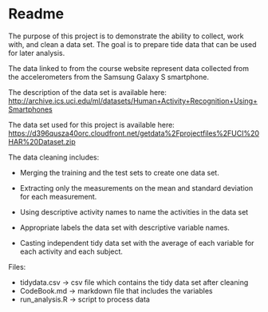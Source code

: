 # Readme
The purpose of this project is to demonstrate the ability to collect, work with, 
and clean a data set. The goal is to prepare tide data that can be used for later analysis.

The data linked to from the course website represent data collected from the accelerometers
from the Samsung Galaxy S smartphone. 

The description of the data set is available here: 
http://archive.ics.uci.edu/ml/datasets/Human+Activity+Recognition+Using+Smartphones

The data set used for this project is available here:
https://d396qusza40orc.cloudfront.net/getdata%2Fprojectfiles%2FUCI%20HAR%20Dataset.zip  

The data cleaning includes:

- Merging the training and the test sets to create one data set.

- Extracting only the measurements on the mean and standard deviation for each measurement. 

- Using descriptive activity names to name the activities in the data set

- Appropriate labels the data set with descriptive variable names. 

- Casting independent tidy data set with the average of each variable for each activity and each subject.

Files:
- tidydata.csv -> csv file which contains the tidy data set after cleaning
- CodeBook.md -> markdown file that includes the variables 
- run_analysis.R -> script to process data
